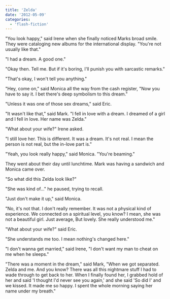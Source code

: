 ```yaml
---
title: 'Zelda'
date: '2012-05-09'
categories:
  - 'flash-fiction'
---
```


"You look happy," said Irene when she finally noticed Marks broad smile. They
were cataloging new albums for the international display. "You're not usually
like that."

"I had a dream. A good one."

"Okay then. Tell me. But if it's boring, I'll punish you with sarcastic
remarks."

"That's okay, I won't tell you anything."

"Hey, come on," said Monica all the way from the cash register, "Now you have to
say it. I bet there's deep symbolism to this dream."

"Unless it was one of those sex dreams," said Eric.

"It wasn't like that," said Mark. "I fell in love with a dream. I dreamed of a
girl and I fell in love. Her name was Zelda."

"What about your wife?" Irene asked.

"I still love her. This is different. It was a dream. It's not real. I mean the
person is not real, but the in-love part is."

"Yeah, you look really happy," said Monica. "You're beaming."

They went about their day until lunchtime. Mark was having a sandwich and Monica
came over.

"So what did this Zelda look like?"

"She was kind of..." he paused, trying to recall.

"Just don't make it up," said Monica.

"No, it's not that. I don't really remember. It was not a physical kind of
experience. We connected on a spiritual level, you know? I mean, she was not a
beautiful girl. Just average, But lovely. She really understood me."

"What about your wife?" said Eric.

"She understands me too. I mean nothing's changed here."

"I don't wanna get married," said Irene, "I don't want my man to cheat on me
when he sleeps."

"There was a moment in the dream," said Mark, "When we got separated. Zelda and
me. And you know? There was all this nightmare stuff I had to wade through to
get back to her. When I finally found her, I grabbed hold of her and said 'I
thought I'd never see you again,' and she said 'So did I' and we kissed. It made
me so happy. I spent the whole morning saying her name under my breath."
